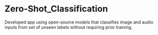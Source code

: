 # Zero-Shot_Classification
Developed app using open-source models that classifies image and audio inputs from set of unseen labels without requiring prior training.
